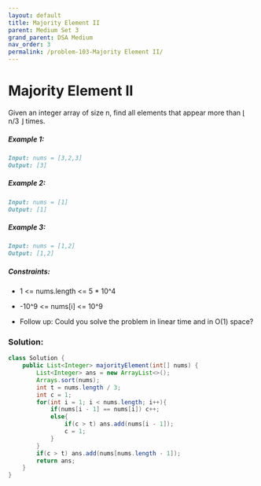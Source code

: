 ```yaml
---
layout: default
title: Majority Element II
parent: Medium Set 3
grand_parent: DSA Medium
nav_order: 3
permalink: /problem-103-Majority Element II/
---
```

# Majority Element II
Given an integer array of size n, find all elements that appear more than ⌊ n/3 ⌋ times.

##### Example 1:
```markdown
Input: nums = [3,2,3]
Output: [3]
```
##### Example 2:
```markdown
Input: nums = [1]
Output: [1]
```
##### Example 3:
```markdown
Input: nums = [1,2]
Output: [1,2]
```
##### Constraints:
* 1 <= nums.length <= 5 * 10^4 
* -10^9 <= nums[i] <= 10^9

* Follow up: Could you solve the problem in linear time and in O(1) space?

### Solution:
```java
class Solution {
    public List<Integer> majorityElement(int[] nums) {
        List<Integer> ans = new ArrayList<>();
        Arrays.sort(nums);
        int t = nums.length / 3;
        int c = 1;
        for(int i = 1; i < nums.length; i++){
            if(nums[i - 1] == nums[i]) c++; 
            else{
                if(c > t) ans.add(nums[i - 1]);
                c = 1;
            }
        }
        if(c > t) ans.add(nums[nums.length - 1]);
        return ans;
    }
}
```